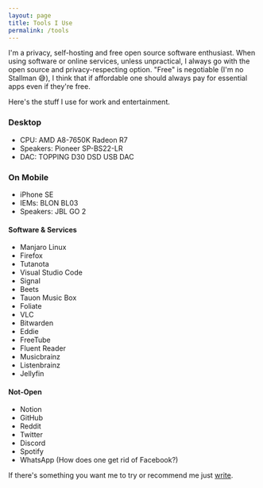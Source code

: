 ```yaml
---
layout: page
title: Tools I Use
permalink: /tools
---
```

I'm a privacy, self-hosting and free open source software enthusiast. When using software or online services, unless unpractical, I always go with the open source and privacy-respecting option. "Free" is negotiable (I'm no Stallman 😅), I think that if affordable one should always pay for essential apps even if they're free.

Here's the stuff I use for work and entertainment.

### Desktop
* CPU: AMD A8-7650K Radeon R7
* Speakers: Pioneer SP-BS22-LR
* DAC: TOPPING D30 DSD USB DAC

### On Mobile
* iPhone SE
* IEMs: BLON BL03
* Speakers: JBL GO 2

#### Software & Services
* Manjaro Linux
* Firefox
* Tutanota
* Visual Studio Code
* Signal
* Beets
* Tauon Music Box
* Foliate
* VLC
* Bitwarden
* Eddie
* FreeTube
* Fluent Reader
* Musicbrainz
* Listenbrainz
* Jellyfin

#### Not-Open
* Notion
* GitHub
* Reddit
* Twitter
* Discord
* Spotify
* WhatsApp (How does one get rid of Facebook?)

If there's something you want me to try or recommend me just [write](/contact).
